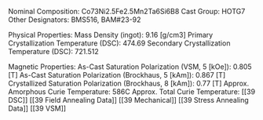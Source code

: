 Nominal Composition: Co73Ni2.5Fe­­­2.5Mn2Ta6Si6B8
Cast Group: HOTG7
Other Designators: BMS516, BAM#23-92
 
Physical Properties:
Mass Density (ingot): 9.16 [g/cm3]
 Primary Crystallization Temperature (DSC): 474.69
Secondary Crystallization Temperature (DSC): 721.512

Magnetic Properties:
As-Cast Saturation Polarization (VSM, 5 [kOe]):  0.805 [T]
As-Cast Saturation Polarization (Brockhaus, 5 [kAm]):  0.867 [T]
Crystallized Saturation Polarization (Brockhaus, 8 [kAm]):  0.77 [T]
Approx. Amorphous Curie Temperature: 586C
Approx. Total Curie Temperature: 
[[39 DSC]]
[[39 Field Annealing Data]]
[[39 Mechanical]]
[[39 Stress Annealing Data]]
[[39 VSM]]

 

 

